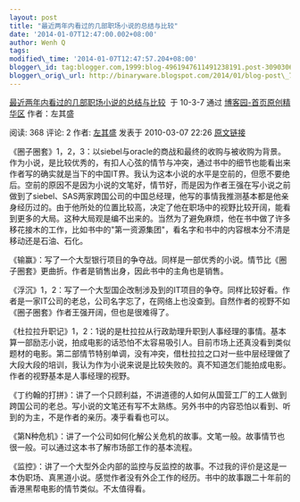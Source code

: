 ```yaml
--- 
layout: post 
title: "最近两年内看过的几部职场小说的总结与比较" 
date: '2014-01-07T12:47:00.002+08:00' 
author: Wenh Q
tags:
modified\_time: '2014-01-07T12:47:57.204+08:00' 
blogger\_id: tag:blogger.com,1999:blog-4961947611491238191.post-3090306657301347486
blogger\_orig\_url: http://binaryware.blogspot.com/2014/01/blog-post\_7261.html
---
```

[最近两年内看过的几部职场小说的总结与比较](http://www.cnblogs.com/zuoqs/archive/2010/03/07/1680417.html)  于
10-3-7 通过 [博客园-首页原创精华区](http://www.cnblogs.com/)
作者：左其盛



阅读: 368 评论: 2 作者: [左其盛](http://www.cnblogs.com/zuoqs/) 发表于
2010-03-07 22:26
[原文链接](http://www.cnblogs.com/zuoqs/archive/2010/03/07/1680417.html)



《圈子圈套》1，2，3：以siebel与oracle的商战和最终的收购与被收购为背景。作为小说，是比较优秀的，有扣人心弦的情节与冲突，通过书中的细节也能看出来作者写的确实就是当下的中国IT界。我认为这本小说的水平是空前的，但愿不要绝后。空前的原因不是因为小说的文笔好，情节好，而是因为作者王强在写小说之前做到了siebel、SAS两家跨国公司的中国总经理，他写的事情我推测基本都是他亲身经历过的。由于他所处的位置比较高，决定了他在职场中的视野比较开阔，能看到更多的大局。这种大局观是编不出来的。当然为了避免麻烦，他在书中做了许多移花接木的工作，比如书中的"第一资源集团"，看名字和书中的内容根本分不清是移动还是石油、石化。



《输赢》：写了一个大型银行项目的争夺战。同样是一部优秀的小说。情节比《圈子圈套》更曲折。作者是销售出身，因此书中的主角也是销售。



《浮沉》1，2：写了一个大型国企改制涉及到的IT项目的争夺。同样比较好看。作者是一家IT公司的老总，公司名字忘了，在网络上也没查到。自然作者的视野不如《圈子圈套》作者王强开阔，但也是很难得了。



《杜拉拉升职记》1，2：1说的是杜拉拉从行政助理升职到人事经理的事情。基本算一部励志小说，拍成电影的话恐怕不太容易吸引人。目前市场上还真没看到类似题材的电影。第二部情节特别单调，没有冲突，借杜拉拉之口对一些中层经理做了大段大段的培训，我认为作为小说来说是比较失败的。真不知道怎们能拍成电影。作者的视野基本是人事经理的视野。



《丁约翰的打拼》：讲了一个只顾利益，不讲道德的人如何从国营工厂的工人做到跨国公司的老总。写小说的文笔还有写不太熟练。另外书中的内容恐怕以看到、听到的为主，不是作者的亲历。凑乎看看也可以。



《第N种危机》：讲了一个公司如何化解公关危机的故事。文笔一般。故事情节也很一般。可以通过这本书了解市场部工作的基本流程。



《监控》：讲了一个大型外企内部的监控与反监控的故事。不过我的评价是这是一本伪职场、真黑道小说。感觉作者没有外企工作的经历。书中的故事跟二十年前的香港黑帮电影的情节类似。不太值得看。
